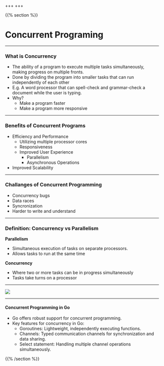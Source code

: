 +++
+++

{{% section %}}
# Concurrent Programing

---

### What is Concurrency
- The ability of a program to execute multiple tasks simultaneously, making progress on multiple fronts.
- Done by dividing the program into smaller tasks that can run independently of each other
- E.g. A word processor that can spell-check and grammar-check a document while the user is typing.
- Why?
  - Make a program faster
  - Make a program more responsive

---
### Benefits of Concurrent Programs
- Efficiency and Performance
    - Utilizing multiple processor cores
    - Responsiveness
  - Improved User Experience
    - Parallelism
    - Asynchronous Operations
- Improved Scalability

---
### Challanges of Concurrent Programming
- Concurrency bugs
- Data races
- Syncronization
- Harder to write and understand

---
### Definition: Concurrency vs Parallelism

**Parallelism**
- Simultaneous execution of tasks on separate processors.
- Allows tasks to run at the same time

**Concurrency**
- Where two or more tasks can be in progress simultaneously
- Tasks take turns on a processor

---


<img src="/images/100-10-conc-v-parallel.webp"  >

---
#### Concurrent Programming in Go

- Go offers robust support for concurrent programming.
- Key features for concurrency in Go:
  - Goroutines: Lightweight, independently executing functions.
  - Channels: Typed communication channels for synchronization and data sharing.
  - Select statement: Handling multiple channel operations simultaneously.


{{% /section %}}